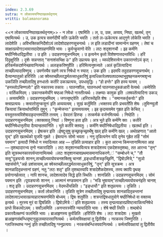 ```yaml
---
index: 2.3.69
sutra: न लोकाव्ययनिष्ठाखलर्थतृनाम्‌
vritti: balamanorama
---
```


<<न लोकाव्ययनिष्ठाखलर्थतृनाम्>> - न लोक । एषामिति । ल, उ, उक, अव्यय, निष्ठा, खलर्थ, तृन् एषामित्यर्थः । उ, उक इत्यत्र सवर्णदीर्घे सति ऊकेति भवति । ततो ल-ऊकेत्यत्र आद्गुणे लोकेति भवति । लादेशेति । अविभक्तिकनिर्देशोऽयं लादेशोदाहरणसूचनार्थः । ल इति लडादीनां सामान्येन ग्रहणम् । तेषां च साक्षात्प्रयोगाऽभावात्तदादेशग्रहणमिति भावः । कुर्वन्कुवाणो वेति । लटः शतृशानचौ । इह कर्मणि षष्ठीनिषेधाद्द्वितीया । उ इति । उदाहरणसूचनमिदम् । उ इत्यनेन कृतो विशेषणात्तदन्तविधिः । हरिं दिदृक्षुरिति । दृशेः सन्नन्तात् "सनाशंसभिक्ष उः" इति उप्रत्ययः कृत् । व्यपदेशिवत्त्वेन उकारान्तोऽयं कृत् । हरिकर्मकदर्शनेच्छावानित्यर्थः । अलङ्करिष्णुर्वेति । हरिमित्यनुषज्यते ।अलं कृञि॑त्यादिना ताच्छील्यादाविष्णुच् । उवर्णस्यैव ग्रहणे त्वत्र निषेधो न स्यात् । उक इति । इदमपि तदुदाहरणसूचनार्थम् । दैत्यान्घातुको हरिरिति ।आ क्वेस्तच्छीलतद्धर्मतत्साधुकारिषु॑ इत्यधिकारेलषपतपदस्थाभूवृषहनकमगमशृभ्य उकञि॑ति तच्छीलादिषु हनधातोः कर्तरि उकञ्प्रत्ययः, उपधावृद्धिः । "हो हन्तेः" इति हस्य घत्वम् । "हनस्तोऽचिण्णलोः" इति नकारस्य तकारः । घातनशीलः, घातनधर्मा घातनसाधुक#आरी वेत्यर्थः ।कमेरिति । वार्तिकमिदम् । उकान्तकमेर्योगे षष्ठआ निषेधो नास्तीत्यर्थः । लक्ष्म्याः कामुक इति ।लषपते॑त्यादिना उकञ् । अव्ययमिति । उदाहरणसूचमिदम् । जगत्सृष्ट्वेति ।हरिरास्ते॑इति शेषः । "समानकर्तृकयोः" इति क्त्वाप्रत्ययः । क्त्वातोसुन्कसुनः॑ इति अव्ययत्वम् । सुखं कर्तुमिति ।भक्तस्य हरिः प्रभवती॑ति शेषः ।तुमिन्ण्वुलौ क्रियायां क्रियार्थाया॑मिति तुमुन् । "कृन्मेजन्तः" इत्यव्ययत्वम् । इह कृदव्ययमेव गृह्रत इति केचित् । वस्तुतस्त्वविशेषादकृदन्तमपीति तत्त्वम् । देवदत्तं हिरुक् । तत्कर्मकं वर्जनमित्यर्थः । निष्ठेति । उदाहरणसूचनमिदम् ।क्तक्तवतू निष्ठा॑ । विष्णुना हता इति । अत्र भूते इति कर्मणि क्तः । कर्तरि षष्ठीनिषेधात्तृतीया दैत्यान्हतवानिति । भूते कर्तरि क्तवतुः । कर्मणि षष्ठीनिषेधाद्द्वितीया । खलर्था इति । उदाहरणसूचनमिदम् । ईषत्कर इति ।ईषद्दुःसुषु कृच्छ्राकृच्छ्रार्थेषु खल् इति कर्मणि खल् । अर्थग्रहणात् "आतो युच्" इति खलर्थको युजपि गृह्रते । ईषत्पानः सोमो भवता । ननु तृन्नित्यनेन यदि तृनेव गृह्रेत तर्हि "सोमं पवमान" इत्यादौ निषेधो न स्यादित्यत आह — तृन्निति प्रत्याहार इति । कुत आरभ्य किमन्तानामित्यत आह — तृशब्दादारभ्य तृनो नकारादिति । लटः शतृशानचावित्यत्र शत्रादेशस्य एकदेशस्तृशब्दः, तत आरभ्य "तृन्" इति सूत्रस्थनकारपर्यन्तानामित्यर्थः ।लटः शतृशानचावप्रथमासमानाधिकरणे,॑ "सम्बोधने च," "तौ ससू"पूङ्यजोः शानन्,ताच्छील्यवयोवचनशक्तिषु चानश॑	,इङ्धार्योःशत्रकृच्छ्रिणि॑, "द्विषोऽमित्रे," "सुञो यज्ञसंयोगे,"अर्हः प्रशंसायाम्,आ क्वेस्तच्छीलतद्धर्मतत्साधुकारिषु॑, "तृन्" इति सूत्रक्रमः । अत्र शानन्नादितृन्नन्तानां ग्रहणं, नतु "लटः शतृ" इति तृशब्दस्यापि शत्रादेशैकदेशस्य, तस्य क्वापि पृथक् प्रयोगानर्हत्वात् । नापि शानचः, लादेशत्वादेव सिद्धे इति स्थितिः । शानन्निति । उदाहरणसूचनमिदम् । सोमं पवमान इति ।पूयङ्यजोः शानन् । आत्मानं मण्डयमान इति । "मडि भूषायाम्"ताच्छील्यवयोवचन॑इति चानश् । शतृ इति । उदाहरणसूचनमिदम् । वेदमधीयन्निति । "इङ्धार्योः" इति शतृप्रत्ययः । तृन्निति । उदाहरणसूचनमिदम् । कर्ता लोकानिति । तृन्निति सूत्रेण तच्छीलादिषु तृन्प्रत्ययः शानन्नादितृन्नन्तानां लादेशत्वाऽभावात्प्रत्याहाराश्रयणमिति बोध्यम् । द्विषः शतुर्वेति । शत्रन्तद्विषधातुयोगे षष्ठीनिषेधो वा वक्तव्य इत्यर्थः । मुरस्य मुरं वा द्विषन्निति । द्विषोऽमित्रे ॑ इति शतृप्रत्ययः । तस्य तृन्प्रत्याहारप्रविष्टत्वान्नित्यनिषेधे प्राप्ते विकल्पोऽयम् । सर्वोऽयमिति ।अनन्तरस्ये॑ति न्यायादिति भावः । शेषे षष्ठी त्विति । शब्दबोधे प्रकारवैलक्षण्यं फलमिति भावः । ब्राआहृणस्य कुर्वन्निति ।हरि॑रिति शेषः । लटः शत्रादेशः । मुखतो ब्राआहृणसंबन्धिसृष्टनुकूलव्यापारवानित्यर्थः । कर्मत्वविवक्षायां तु द्वितीयैव । नरकस्य जिष्णुरिति ।ग्लाजिस्थश्च ग्स्नुः॑ इति तच्छीलादिषु ग्स्नुप्रत्ययः । नरकसंबन्धिजयवानित्यर्थः । कर्मत्वविवक्षायां तु द्वितीयैव । 